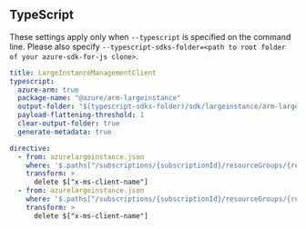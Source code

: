 ## TypeScript

These settings apply only when `--typescript` is specified on the command line.
Please also specify `--typescript-sdks-folder=<path to root folder of your azure-sdk-for-js clone>`.

``` yaml $(typescript)
title: LargeInstanceManagementClient
typescript:
  azure-arm: true
  package-name: "@azure/arm-largeinstance"
  output-folder: "$(typescript-sdks-folder)/sdk/largeinstance/arm-largeinstance"
  payload-flattening-threshold: 1
  clear-output-folder: true
  generate-metadata: true

directive:
  - from: azurelargeinstance.json 
    where: '$.paths["/subscriptions/{subscriptionId}/resourceGroups/{resourceGroupName}/providers/Microsoft.AzureLargeInstance/azureLargeInstances/{azureLargeInstanceName}"].patch.parameters[4]'
    transform: >
      delete $["x-ms-client-name"]
  - from: azurelargeinstance.json 
    where: '$.paths["/subscriptions/{subscriptionId}/resourceGroups/{resourceGroupName}/providers/Microsoft.AzureLargeInstance/azureLargeStorageInstances/{azureLargeStorageInstanceName}"].patch.parameters[4]'
    transform: >
      delete $["x-ms-client-name"]
```
